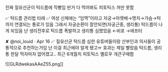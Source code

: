 <span style="font-family:.AppleSDGothicNeoI-Regular;">진짜</span> 질유산균이 턱드름에 직빵임
<span style="font-family:.AppleSDGothicNeoI-Regular;">딴거</span> 다 먹어봐도 피토틱스 꺼만 못함

✅ 턱드름 관리법 타래 ✅
여성 신체에는 “임맥”이라고 자궁→아랫배→명치→가슴→턱까지 연결되는 통로가 있음
그래서 자궁순환이 잘안되면(자궁근종, 생리통) 턱드름이 나게 되있음
난 생리전후로 턱드름 폭발하고 생리통 심했었음
←비포   →애프터



✘
@noi_louid
·
Apr 16
✅ 질유산균
턱드름 심한 유튜버들이랑 산부인과 의사들이 공통적으로 추천하는거임
난 이걸 최근에야 알게 됐고ㅠ 효과는 제일 빨랐음
턱드름, 생리통 한달 먹자마자 없어졌고.. 최근 6개월치 피토틱스 옐로우 개큰구매함


![[GLRdwekasAAeZ55.png]]